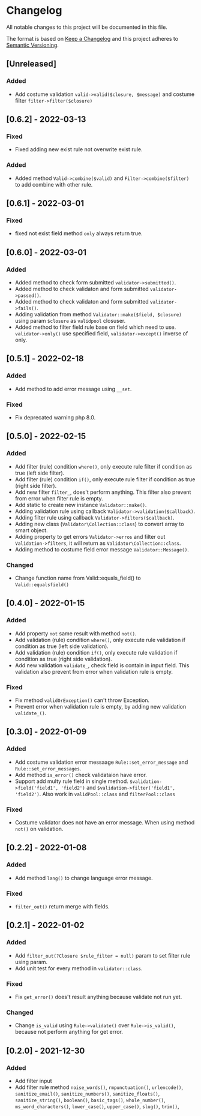 # Changelog
All notable changes to this project will be documented in this file.

The format is based on [Keep a Changelog](http://keepachangelog.com/)
and this project adheres to [Semantic Versioning](http://semver.org/).

## [Unreleased]
### Added
- Add costume validation `valid->valid($closure, $message)` and costume filter `filter->filter($closure)`

## [0.6.2] - 2022-03-13
### Fixed
- Fixed adding new exist rule not overwrite exist rule.

### Added
- Added method `Valid->combine($valid)` and `Filter->combine($filter)` to add combine with other rule.

## [0.6.1] - 2022-03-01
### Fixed
- fixed not exist field method `only` always return true.

## [0.6.0] - 2022-03-01
### Added
- Added method to check form submitted `validator->submitted()`.
- Added method to check validaton and form submitted `validator->passed()`.
- Added method to check validaton and form submitted `validator->fails()`.
- Adding validation from method `Validator::make($field, $closure)` using param `$closure` as `validpool` closuser.
- Added method to filter field rule base on field which need to use. `validator->only()` use specified field, `validator->except()` inverse of only.

## [0.5.1] - 2022-02-18
### Added
- Add method to add error message using `__set`.

### Fixed
- Fix deprecated warning php 8.0.

## [0.5.0] - 2022-02-15
### Added
- Add filter (rule) condition `where()`, only execute rule filter if condition as true (left side filter).
- Add filter (rule) condition `if()`, only execute rule filter if condition as true (right side filter).
- Add new filter `filter_`, does't perform anything. This filter also prevent from error when filter rule is empty.
- Add static to create new instance `Validator::make()`.
- Adding validation rule using callback `Validator->validation($callback)`.
- Adding filter rule using callback `Validator->filters($callback)`.
- Adding new class (`Validator\Collection::class`) to convert array to smart object.
- Adding property to get errors  `Validator->erros` and filter out `Validation->filters`, it will return as `Validator\Collection::class`.
- Adding method to costume field error message `Validator::Message()`.

### Changed
- Change function name from Valid::equals_field() to `Valid::equalsfield()`

## [0.4.0] - 2022-01-15
### Added
- Add property `not` same result with method `not()`.
- Add validation (rule) condition `where()`, only execute rule validation if condition as true (left side validation).
- Add validation (rule) condition `if()`, only execute rule validation if condition as true (right side validation).
- Add new validation `validate_`, check field is contain in input field. This validation also prevent from error when validation rule is empty.

### Fixed
- Fix method `validOrException()` can't throw Exception.
- Prevent error when validation rule is empty, by adding new validation `validate_()`.

## [0.3.0] - 2022-01-09
### Added
- Add costume validation error messaage `Rule::set_error_message` and `Rule::set_error_messages`.
- Add method `is_error()` check validataion have error.
- Support add multy rule field in single method. `$validation->field('field1', 'field2')` and `$validation->filter('field1', 'field2')`. Also work in `validPool::class` and `filterPool::class`

### Fixed
- Costume validator does not have an error message. When using method `not()` on validation.

## [0.2.2] - 2022-01-08
### Added
- Add method `lang()` to change language error message.

### Fixed
- `filter_out()` return merge with fields.

## [0.2.1] - 2022-01-02
### Added
- Add `filter_out(?Closure $rule_filter = null)` param to set filter rule using param.
- Add unit test for every method in `validator::class`.

### Fixed
- Fix `get_error()` does't result anything because validate not run yet.

### Changed
- Change `is_valid` using `Rule->validate()` over `Rule->is_valid()`, because not perform anything for get error.

## [0.2.0] - 2021-12-30
### Added
- Add filter input
- Add filter rule method `noise_words()`, `rmpunctuation()`, `urlencode()`, `sanitize_email()`, `sanitize_numbers()`, `sanitize_floats()`, `sanitize_string()`, `boolean()`, `basic_tags()`, `whole_number()`, `ms_word_characters()`, `lower_case()`, `upper_case()`, `slug()`, `trim()`, 
